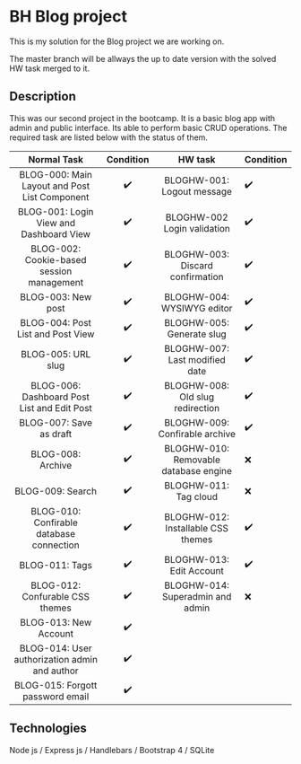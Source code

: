 # BH Blog project

This is my solution for the Blog project we are working on.

The master branch will be allways the up to date version with the solved HW task merged to it.

## Description

This was our second project in the bootcamp. It is a basic blog app with admin and public interface. Its able to perform basic CRUD operations. The required task are listed below with the status of them.

|                  Normal Task                  |     Condition      |                HW task                | Condition          |
| :-------------------------------------------: | :----------------: | :-----------------------------------: | ------------------ |
| BLOG-000: Main Layout and Post List Component | :heavy_check_mark: |      BLOGHW-001: Logout message       | :heavy_check_mark: |
|    BLOG-001: Login View and Dashboard View    | :heavy_check_mark: |      BLOGHW-002 Login validation      | :heavy_check_mark: |
|   BLOG-002: Cookie-based session management   | :heavy_check_mark: |   BLOGHW-003: Discard confirmation    | :heavy_check_mark: |
|              BLOG-003: New post               | :heavy_check_mark: |      BLOGHW-004: WYSIWYG editor       | :heavy_check_mark: |
|       BLOG-004: Post List and Post View       | :heavy_check_mark: |       BLOGHW-005: Generate slug       | :heavy_check_mark: |
|              BLOG-005: URL slug               | :heavy_check_mark: |    BLOGHW-007: Last modified date     | :heavy_check_mark: |
|  BLOG-006: Dashboard Post List and Edit Post  | :heavy_check_mark: |   BLOGHW-008: Old slug redirection    | :heavy_check_mark: |
|            BLOG-007: Save as draft            | :heavy_check_mark: |    BLOGHW-009: Confirable archive     | :heavy_check_mark: |
|               BLOG-008: Archive               | :heavy_check_mark: | BLOGHW-010: Removable database engine | :x:                |
|               BLOG-009: Search                | :heavy_check_mark: |         BLOGHW-011: Tag cloud         | :x:                |
|   BLOG-010: Confirable database connection    | :heavy_check_mark: |  BLOGHW-012: Installable CSS themes   | :heavy_check_mark: |
|                BLOG-011: Tags                 | :heavy_check_mark: |       BLOGHW-013: Edit Account        | :heavy_check_mark: |
|        BLOG-012: Confurable CSS themes        | :heavy_check_mark: |   BLOGHW-014: Superadmin and admin    | :x:                |
|             BLOG-013: New Account             | :heavy_check_mark: |                                       |                    |
| BLOG-014: User authorization admin and author | :heavy_check_mark: |                                       |                    |
|       BLOG-015: Forgott password email        | :heavy_check_mark: |                                       |                    |

## Technologies

Node js / Express js / Handlebars / Bootstrap 4 / SQLite
